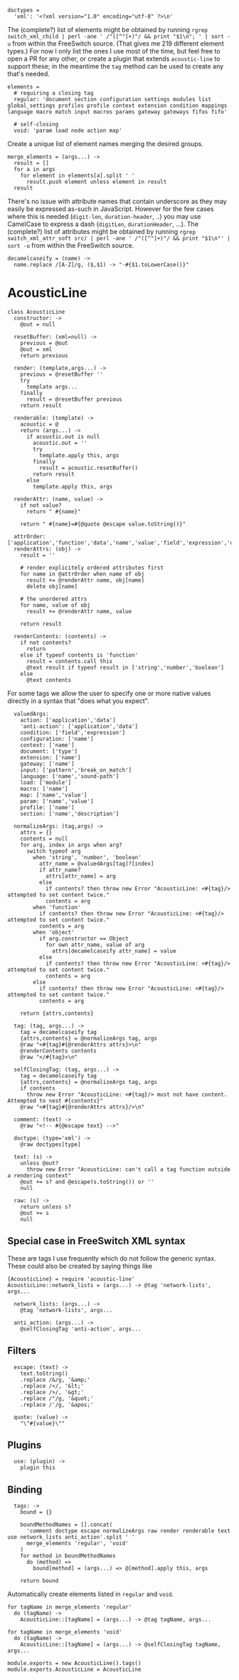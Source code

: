     doctypes =
      'xml': '<?xml version="1.0" encoding="utf-8" ?>\n'

The (complete?) list of elements might be obtained by running `rgrep switch_xml_child | perl -ane ' /"([^"]+)"/ && print "$1\n"; ' | sort -u` from within the FreeSwitch source. (That gives me 219 different element types.)
For now I only list the ones I use most of the time, but feel free to open a PR for any other, or create a plugin that extends `acoustic-line` to support these; in the meantime the `tag` method can be used to create any that's needed.

    elements =
      # requiring a closing tag
      regular: 'document section configuration settings modules list global_settings profiles profile context extension condition mappings language macro match input macros params gateway gateways fifos fifo'

      # self-closing
      void: 'param load node action map'

Create a unique list of element names merging the desired groups.

    merge_elements = (args...) ->
      result = []
      for a in args
        for element in elements[a].split ' '
          result.push element unless element in result
      result

There's no issue with attribute names that contain underscore as they may easily be expressed as-such in JavaScript.
However for the few cases where this is needed (`digit-len`, `duration-header`, ..) you may use CamelCase to express a dash (`digitLen`, `durationHeader`, ...).
The (complete?) list of attributes might be obtained by running `rgrep switch_xml_attr_soft src/ | perl -ane ' /"([^"]+)"/ && print "$1\n"' | sort -u` from within the FreeSwitch source.

    decamelcaseify = (name) ->
      name.replace /[A-Z]/g, ($,$1) -> "-#{$1.toLowerCase()}"

AcousticLine
============

    class AcousticLine
      constructor: ->
        @out = null

      resetBuffer: (xml=null) ->
        previous = @out
        @out = xml
        return previous

      render: (template,args...) ->
        previous = @resetBuffer ''
        try
          template args...
        finally
          result = @resetBuffer previous
        return result

      renderable: (template) ->
        acoustic = @
        return (args...) ->
          if acoustic.out is null
            acoustic.out = ''
            try
              template.apply this, args
            finally
              result = acoustic.resetBuffer()
            return result
          else
            template.apply this, args

      renderAttr: (name, value) ->
        if not value?
          return " #{name}"

        return " #{name}=#{@quote @escape value.toString()}"

      attrOrder: ['application','function','data','name','value','field','expression','description']
      renderAttrs: (obj) ->
        result = ''

        # render explicitely ordered attributes first
        for name in @attrOrder when name of obj
          result += @renderAttr name, obj[name]
          delete obj[name]

        # the unordered attrs
        for name, value of obj
          result += @renderAttr name, value

        return result

      renderContents: (contents) ->
        if not contents?
          return
        else if typeof contents is 'function'
          result = contents.call this
          @text result if typeof result in ['string','number','boolean']
        else
          @text contents

For some tags we allow the user to specify one or more native values directly in a syntax that "does what you expect".

      valuedArgs:
        action: ['application','data']
        'anti-action': ['application','data']
        condition: ['field','expression']
        configuration: ['name']
        context: ['name']
        document: ['type']
        extension: ['name']
        gateway: ['name']
        input: ['pattern','break_on_match']
        language: ['name','sound-path']
        load: ['module']
        macro: ['name']
        map: ['name','value']
        param: ['name','value']
        profile: ['name']
        section: ['name','description']

      normalizeArgs: (tag,args) ->
        attrs = {}
        contents = null
        for arg, index in args when arg?
          switch typeof arg
            when 'string', 'number', 'boolean'
              attr_name = @valuedArgs[tag]?[index]
              if attr_name?
                attrs[attr_name] = arg
              else
                if contents? then throw new Error "AcousticLine: <#{tag}/> attempted to set content twice."
                contents = arg
            when 'function'
              if contents? then throw new Error "AcousticLine: <#{tag}/> attempted to set content twice."
              contents = arg
            when 'object'
              if arg.constructor == Object
                for own attr_name, value of arg
                  attrs[decamelcaseify attr_name] = value
              else
                if contents? then throw new Error "AcousticLine: <#{tag}/> attempted to set content twice."
                contents = arg
            else
              if contents? then throw new Error "AcousticLine: <#{tag}/> attempted to set content twice."
              contents = arg

        return {attrs,contents}

      tag: (tag, args...) ->
        tag = decamelcaseify tag
        {attrs,contents} = @normalizeArgs tag, args
        @raw "<#{tag}#{@renderAttrs attrs}>\n"
        @renderContents contents
        @raw "</#{tag}>\n"

      selfClosingTag: (tag, args...) ->
        tag = decamelcaseify tag
        {attrs,contents} = @normalizeArgs tag, args
        if contents
          throw new Error "AcousticLine: <#{tag}/> must not have content. Attempted to nest #{contents}"
        @raw "<#{tag}#{@renderAttrs attrs}/>\n"

      comment: (text) ->
        @raw "<!-- #{@escape text} -->"

      doctype: (type='xml') ->
        @raw doctypes[type]

      text: (s) ->
        unless @out?
          throw new Error "AcousticLine: can't call a tag function outside a rendering context"
        @out += s? and @escape(s.toString()) or ''
        null

      raw: (s) ->
        return unless s?
        @out += s
        null

Special case in FreeSwitch XML syntax
-------------------------------------

These are tags I use frequently which do not follow the generic syntax.
These could also be created by saying things like
```
{AcousticLine} = require 'acoustic-line'
AcousticLine::network_lists = (args...) -> @tag 'network-lists', args...
```

      network_lists: (args...) ->
        @tag 'network-lists', args...

      anti_action: (args...) ->
        @selfClosingTag 'anti-action', args...

Filters
-------

      escape: (text) ->
        text.toString()
        .replace /&/g, '&amp;'
        .replace /</, '&lt;'
        .replace />/, '&gt;'
        .replace /"/g, '&quot;'
        .replace /'/g, '&apos;'

      quote: (value) ->
        "\"#{value}\""

Plugins
-------

      use: (plugin) ->
        plugin this

Binding
-------

      tags: ->
        bound = {}

        boundMethodNames = [].concat(
          'comment doctype escape normalizeArgs raw render renderable text use network_lists anti_action'.split ' '
          merge_elements 'regular', 'void'
        )
        for method in boundMethodNames
          do (method) =>
            bound[method] = (args...) => @[method].apply this, args

        return bound

Automatically create elements listed in `regular` and `void`.

    for tagName in merge_elements 'regular'
      do (tagName) ->
        AcousticLine::[tagName] = (args...) -> @tag tagName, args...

    for tagName in merge_elements 'void'
      do (tagName) ->
        AcousticLine::[tagName] = (args...) -> @selfClosingTag tagName, args...

    module.exports = new AcousticLine().tags()
    module.exports.AcousticLine = AcousticLine
